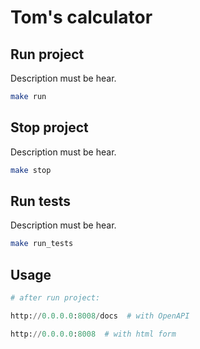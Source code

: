 # Tom's calculator


## Run project

Description must be hear.

```bash
make run
```

## Stop project

Description must be hear.

```bash
make stop
```

## Run tests

Description must be hear.

```bash
make run_tests
```

## Usage

```python
# after run project:

http://0.0.0.0:8008/docs  # with OpenAPI

http://0.0.0.0:8008  # with html form
```
